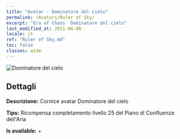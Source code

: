 ```yaml
---
title: "Avatar - Dominatore del cielo"
permalink: /Avatars/Ruler of Sky/
excerpt: "Era of Chaos  Dominatore del cielo"
last_modified_at: 2021-06-08
locale: it
ref: "Ruler of Sky.md"
toc: false
classes: wide
---
```

 ![Dominatore del cielo](/images/a/avatarFrame_41.png)

## Dettagli

 **Descrizione:** Cornice avatar Dominatore del cielo 

 **Tips:** Ricompensa completamento livello 25 del Piano di Confluenza dell'Aria 

 **Is available:**  + 

